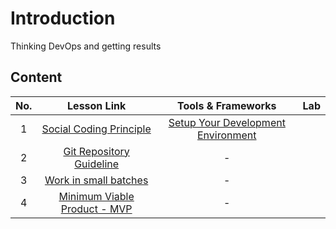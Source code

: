 # Introduction

Thinking DevOps and getting results

## Content
| No. |                                                                 Lesson Link                                                                  |                                           Tools & Frameworks                                          | Lab                                                            |
| :-: | :------------------------------------------------------------------------------------------------------------------------------------------: | :---------------------------------------------------------------------------------------------: | ------------------------------------------------------------------------------ |
| 1  | [Social Coding Principle](/blogs/Introduction-To-DevOps/Thinking-DevOps/1.Social-coding-principle.md) |                      [Setup Your Development Environment](./blogs/0-environment-setup.md) |   |
| 2  | [Git Repository Guideline](/blogs/Introduction-To-DevOps/Thinking-DevOps/2.Git-Repository-Guideline.md) |    - |   |
| 3  | [Work in small batches](/blogs/Introduction-To-DevOps/Thinking-DevOps/3.Work-in-small-batches.md) |    - |   |
| 4  | [Minimum Viable Product - MVP](/blogs/Introduction-To-DevOps/Thinking-DevOps/4.Minimum-Viable-Product.md) |    - |   |